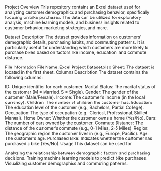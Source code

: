 Project Overview
This repository contains an Excel dataset used for analyzing customer demographics and purchasing behavior, specifically focusing on bike purchases. The data can be utilized for exploratory analysis, machine learning models, and business insights related to customer behavior, marketing strategies, and more.

Dataset Description
The dataset provides information on customers' demographic details, purchasing habits, and commuting patterns. It is particularly useful for understanding which customers are more likely to purchase bikes based on factors like income, education, and commute distance.

File Information
File Name: Excel Project Dataset.xlsx
Sheet: The dataset is located in the first sheet.
Columns Description
The dataset contains the following columns:

ID: Unique identifier for each customer.
Marital Status: The marital status of the customer (M = Married, S = Single).
Gender: The gender of the customer (Male/Female).
Income: The customer's income (in the local currency).
Children: The number of children the customer has.
Education: The education level of the customer (e.g., Bachelors, Partial College).
Occupation: The type of occupation (e.g., Clerical, Professional, Skilled Manual).
Home Owner: Whether the customer owns a home (Yes/No).
Cars: The number of cars owned by the customer.
Commute Distance: The distance of the customer’s commute (e.g., 0-1 Miles, 2-5 Miles).
Region: The geographic region the customer lives in (e.g., Europe, Pacific).
Age: The customer's age.
Purchased Bike: Indicates whether the customer has purchased a bike (Yes/No).
Usage
This dataset can be used for:

Analyzing the relationship between demographic factors and purchasing decisions.
Training machine learning models to predict bike purchases.
Visualizing customer demographics and commuting patterns.
